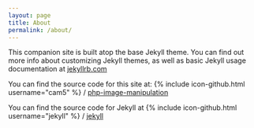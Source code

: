 ```yaml
---
layout: page
title: About
permalink: /about/
---
```


This companion site is built atop the base Jekyll theme. You can find out more
info about customizing Jekyll themes, as well as basic Jekyll usage
documentation at [jekyllrb.com](http://jekyllrb.com/)

You can find the source code for this site at:
{% include icon-github.html username="cam5" %} /
[php-image-manipulation](https://github.com/cam5/php-image-manipulation)

You can find the source code for Jekyll at
{% include icon-github.html username="jekyll" %} /
[jekyll](https://github.com/jekyll/jekyll)
